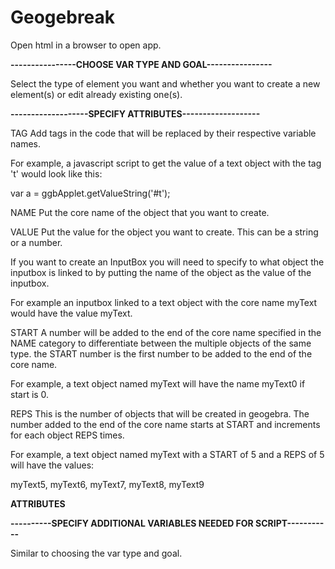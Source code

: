 # Geogebreak
Open html in a browser to open app.

__----------------CHOOSE VAR TYPE AND GOAL----------------__

Select the type of element you want and whether you want to create a new element(s) or edit already existing one(s).

__-------------------SPECIFY ATTRIBUTES-------------------__

TAG
Add tags in the code that will be replaced by their respective variable names. 

For example, a javascript script to get the value of a text object with the tag 't' would look like this:

var a = ggbApplet.getValueString('#t');

NAME
Put the core name of the object that you want to create.

VALUE
Put the value for the object you want to create. This can be a string or a number.

If you want to create an InputBox you will need to specify to what object the inputbox is linked to by putting the name of the object as the value of the inputbox.

For example an inputbox linked to a text object with the core name myText would have the value myText.

START
A number will be added to the end of the core name specified in the NAME category to differentiate between the multiple objects of the same type. the START number is the first number to be added to the end of the core name. 

For example, a text object named myText will have the name myText0 if start is 0.

REPS
This is the number of objects that will be created in geogebra. The number added to the end of the core name starts at START and increments for each object REPS times. 

For example, a text object named myText with a START of 5 and a REPS of 5 will have the values:

myText5, myText6, myText7, myText8, myText9

__ATTRIBUTES__


__----------SPECIFY ADDITIONAL VARIABLES NEEDED FOR SCRIPT-----------__

Similar to choosing the var type and goal.


